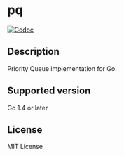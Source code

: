 pq
===

[![Godoc](https://godoc.org/github.com/hideo55/go-pq?status.png)](https://godoc.org/github.com/hideo55/go-pq)

Description
------------

Priority Queue implementation for Go.

Supported version
-----------------

Go 1.4 or later

License
--------

MIT License
